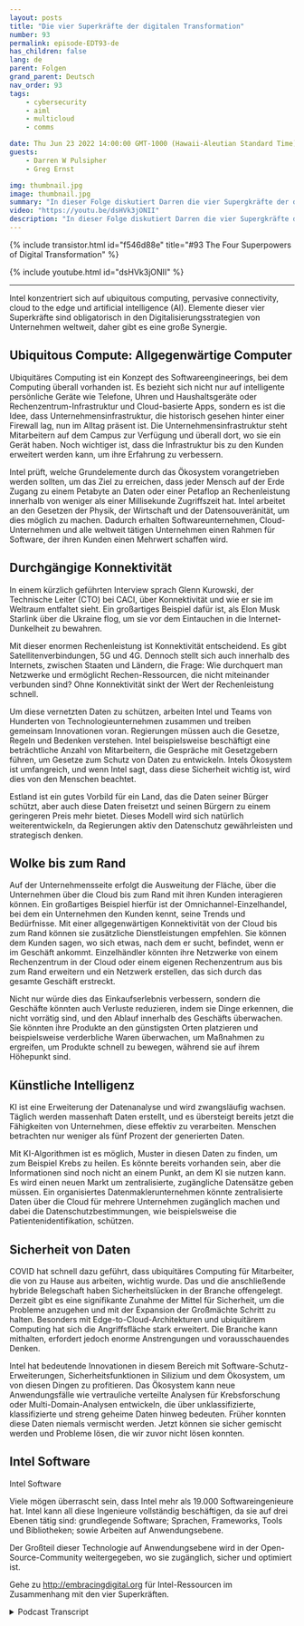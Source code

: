 ```yaml
---
layout: posts
title: "Die vier Superkräfte der digitalen Transformation"
number: 93
permalink: episode-EDT93-de
has_children: false
lang: de
parent: Folgen
grand_parent: Deutsch
nav_order: 93
tags:
    - cybersecurity
    - aiml
    - multicloud
    - comms

date: Thu Jun 23 2022 14:00:00 GMT-1000 (Hawaii-Aleutian Standard Time)
guests:
    - Darren W Pulsipher
    - Greg Ernst

img: thumbnail.jpg
image: thumbnail.jpg
summary: "In dieser Folge diskutiert Darren die vier Supergkräfte der digitalen Transformation mit Greg Ernst von Intel, Corporate VP of Sales, Americas. Allgegenwärtiges Rechnen, Durchdringende Konnektivität, Cloud bis Edge, Künstliche Intelligenz."
video: "https://youtu.be/dsHVk3jONII"
description: "In dieser Folge diskutiert Darren die vier Supergkräfte der digitalen Transformation mit Greg Ernst von Intel, Corporate VP of Sales, Americas. Allgegenwärtiges Rechnen, Durchdringende Konnektivität, Cloud bis Edge, Künstliche Intelligenz."
---
```


<div>
{% include transistor.html id="f546d88e" title="#93 The Four Superpowers of Digital Transformation" %}

{% include youtube.html id="dsHVk3jONII" %}
</div>

---

Intel konzentriert sich auf ubiquitous computing, pervasive connectivity, cloud to the edge und artificial intelligence (AI). Elemente dieser vier Superkräfte sind obligatorisch in den Digitalisierungsstrategien von Unternehmen weltweit, daher gibt es eine große Synergie.

## Ubiquitous Compute: Allgegenwärtige Computer

Ubiquitäres Computing ist ein Konzept des Softwareengineerings, bei dem Computing überall vorhanden ist. Es bezieht sich nicht nur auf intelligente persönliche Geräte wie Telefone, Uhren und Haushaltsgeräte oder Rechenzentrum-Infrastruktur und Cloud-basierte Apps, sondern es ist die Idee, dass Unternehmensinfrastruktur, die historisch gesehen hinter einer Firewall lag, nun im Alltag präsent ist. Die Unternehmensinfrastruktur steht Mitarbeitern auf dem Campus zur Verfügung und überall dort, wo sie ein Gerät haben. Noch wichtiger ist, dass die Infrastruktur bis zu den Kunden erweitert werden kann, um ihre Erfahrung zu verbessern.

Intel prüft, welche Grundelemente durch das Ökosystem vorangetrieben werden sollten, um das Ziel zu erreichen, dass jeder Mensch auf der Erde Zugang zu einem Petabyte an Daten oder einer Petaflop an Rechenleistung innerhalb von weniger als einer Millisekunde Zugriffszeit hat. Intel arbeitet an den Gesetzen der Physik, der Wirtschaft und der Datensouveränität, um dies möglich zu machen. Dadurch erhalten Softwareunternehmen, Cloud-Unternehmen und alle weltweit tätigen Unternehmen einen Rahmen für Software, der ihren Kunden einen Mehrwert schaffen wird.

## Durchgängige Konnektivität

In einem kürzlich geführten Interview sprach Glenn Kurowski, der Technische Leiter (CTO) bei CACI, über Konnektivität und wie er sie im Weltraum entfaltet sieht. Ein großartiges Beispiel dafür ist, als Elon Musk Starlink über die Ukraine flog, um sie vor dem Eintauchen in die Internet-Dunkelheit zu bewahren.

Mit dieser enormen Rechenleistung ist Konnektivität entscheidend. Es gibt Satellitenverbindungen, 5G und 4G. Dennoch stellt sich auch innerhalb des Internets, zwischen Staaten und Ländern, die Frage: Wie durchquert man Netzwerke und ermöglicht Rechen-Ressourcen, die nicht miteinander verbunden sind? Ohne Konnektivität sinkt der Wert der Rechenleistung schnell.

Um diese vernetzten Daten zu schützen, arbeiten Intel und Teams von Hunderten von Technologieunternehmen zusammen und treiben gemeinsam Innovationen voran. Regierungen müssen auch die Gesetze, Regeln und Bedenken verstehen. Intel beispielsweise beschäftigt eine beträchtliche Anzahl von Mitarbeitern, die Gespräche mit Gesetzgebern führen, um Gesetze zum Schutz von Daten zu entwickeln. Intels Ökosystem ist umfangreich, und wenn Intel sagt, dass diese Sicherheit wichtig ist, wird dies von den Menschen beachtet.

Estland ist ein gutes Vorbild für ein Land, das die Daten seiner Bürger schützt, aber auch diese Daten freisetzt und seinen Bürgern zu einem geringeren Preis mehr bietet. Dieses Modell wird sich natürlich weiterentwickeln, da Regierungen aktiv den Datenschutz gewährleisten und strategisch denken.

## Wolke bis zum Rand

Auf der Unternehmensseite erfolgt die Ausweitung der Fläche, über die Unternehmen über die Cloud bis zum Rand mit ihren Kunden interagieren können. Ein großartiges Beispiel hierfür ist der Omnichannel-Einzelhandel, bei dem ein Unternehmen den Kunden kennt, seine Trends und Bedürfnisse. Mit einer allgegenwärtigen Konnektivität von der Cloud bis zum Rand können sie zusätzliche Dienstleistungen empfehlen. Sie können dem Kunden sagen, wo sich etwas, nach dem er sucht, befindet, wenn er im Geschäft ankommt. Einzelhändler könnten ihre Netzwerke von einem Rechenzentrum in der Cloud oder einem eigenen Rechenzentrum aus bis zum Rand erweitern und ein Netzwerk erstellen, das sich durch das gesamte Geschäft erstreckt.

Nicht nur würde dies das Einkaufserlebnis verbessern, sondern die Geschäfte könnten auch Verluste reduzieren, indem sie Dinge erkennen, die nicht vorrätig sind, und den Ablauf innerhalb des Geschäfts überwachen. Sie könnten ihre Produkte an den günstigsten Orten platzieren und beispielsweise verderbliche Waren überwachen, um Maßnahmen zu ergreifen, um Produkte schnell zu bewegen, während sie auf ihrem Höhepunkt sind.

## Künstliche Intelligenz

KI ist eine Erweiterung der Datenanalyse und wird zwangsläufig wachsen. Täglich werden massenhaft Daten erstellt, und es übersteigt bereits jetzt die Fähigkeiten von Unternehmen, diese effektiv zu verarbeiten. Menschen betrachten nur weniger als fünf Prozent der generierten Daten.

Mit KI-Algorithmen ist es möglich, Muster in diesen Daten zu finden, um zum Beispiel Krebs zu heilen. Es könnte bereits vorhanden sein, aber die Informationen sind noch nicht an einem Punkt, an dem KI sie nutzen kann. Es wird einen neuen Markt um zentralisierte, zugängliche Datensätze geben müssen. Ein organisiertes Datenmaklerunternehmen könnte zentralisierte Daten über die Cloud für mehrere Unternehmen zugänglich machen und dabei die Datenschutzbestimmungen, wie beispielsweise die Patientenidentifikation, schützen.

## Sicherheit von Daten

COVID hat schnell dazu geführt, dass ubiquitäres Computing für Mitarbeiter, die von zu Hause aus arbeiten, wichtig wurde. Das und die anschließende hybride Belegschaft haben Sicherheitslücken in der Branche offengelegt. Derzeit gibt es eine signifikante Zunahme der Mittel für Sicherheit, um die Probleme anzugehen und mit der Expansion der Großmächte Schritt zu halten. Besonders mit Edge-to-Cloud-Architekturen und ubiquitärem Computing hat sich die Angriffsfläche stark erweitert. Die Branche kann mithalten, erfordert jedoch enorme Anstrengungen und vorausschauendes Denken.

Intel hat bedeutende Innovationen in diesem Bereich mit Software-Schutz-Erweiterungen, Sicherheitsfunktionen in Silizium und dem Ökosystem, um von diesen Dingen zu profitieren. Das Ökosystem kann neue Anwendungsfälle wie vertrauliche verteilte Analysen für Krebsforschung oder Multi-Domain-Analysen entwickeln, die über unklassifizierte, klassifizierte und streng geheime Daten hinweg bedeuten. Früher konnten diese Daten niemals vermischt werden. Jetzt können sie sicher gemischt werden und Probleme lösen, die wir zuvor nicht lösen konnten.

## Intel Software
Intel Software

Viele mögen überrascht sein, dass Intel mehr als 19.000 Softwareingenieure hat. Intel kann all diese Ingenieure vollständig beschäftigen, da sie auf drei Ebenen tätig sind: grundlegende Software; Sprachen, Frameworks, Tools und Bibliotheken; sowie Arbeiten auf Anwendungsebene.

Der Großteil dieser Technologie auf Anwendungsebene wird in der Open-Source-Community weitergegeben, wo sie zugänglich, sicher und optimiert ist.

Gehe zu http://embracingdigital.org für Intel-Ressourcen im Zusammenhang mit den vier Superkräften.



<details>
<summary> Podcast Transcript </summary>

<p></p>

</details>
